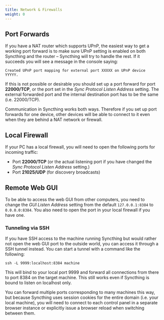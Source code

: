 ```yaml
---
title: Network & Firewalls
weight: 0
---
```


## Port Forwards

If you have a NAT router which supports UPnP, the easiest way to get a working
port forward is to make sure UPnP setting is enabled on both Syncthing and the
router – Syncthing will try to handle the rest. If it succeeds you will see a
message in the console saying:

```
Created UPnP port mapping for external port XXXXX on UPnP device YYYYY. 
```

If this is not possible or desirable you should set up a port forward for port
**22000/TCP**, or the port set in the *Sync Protocol Listen Address* setting.
The external forwarded port and the internal destination port has to be the
same (i.e. 22000/TCP).

Communication in Syncthing works both ways. Therefore if you set up port
forwards for one device, other devices will be able to connect to it even when
they are behind a NAT network or firewall.

## Local Firewall

If your PC has a local firewall, you will need to open the following ports for
incoming traffic:

 * Port **22000/TCP** (or the actual listening port if you have changed the *Sync Protocol Listen Address* setting.)
 * Port **21025/UDP** (for discovery broadcasts)

## Remote Web GUI

To be able to access the web GUI from other computers, you need to change the
*GUI Listen Address* setting from the default `127.0.0.1:8384` to
`0.0.0.0:8384`. You also need to open the port in your local firewall if you
have one.

### Tunneling via SSH

If you have SSH access to the machine running Syncthing but would rather not
open the web GUI port to the outside world, you can access it through a SSH
tunnel instead. You can start a tunnel with a command like the following:

    ssh -L 9999:localhost:8384 machine

This will bind to your local port 9999 and forward all connections from there
to port 8384 on the target machine. This still works even if Syncthing is
bound to listen on localhost only.

You can forward multiple ports corresponding to many machines this way, but
because Syncthing uses session cookies for the entire domain (i.e. your local
machine), you will need to connect to each control panel in a separate browser
instance or explicitly issue a browser reload when switching between them.

